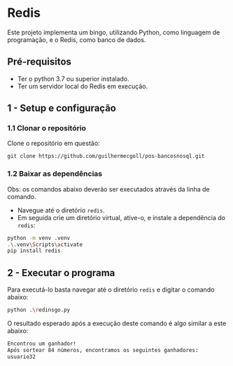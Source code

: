 # Redis

Este projeto implementa um bingo, utilizando Python, como linguagem de programação, e o Redis, como banco de dados.

## Pré-requisitos

- Ter o python 3.7 ou superior instalado.
- Ter um servidor local do Redis em execução.

## 1 - Setup e configuração

### 1.1 Clonar o repositório

Clone o repositório em questão:

``git clone https://github.com/guilhermecgoll/pos-bancosnosql.git``

### 1.2 Baixar as dependências

Obs: os comandos abaixo deverão ser executados através da linha de comando.

- Navegue até o diretório ``redis``.
- Em seguida crie um diretório virtual, ative-o, e instale a dependência do ``redis``:

```sh
python -m venv .venv
.\.venv\Scripts\activate
pip install redis
```

## 2 - Executar o programa

Para executá-lo basta navegar até o diretório ``redis`` e digitar o comando abaixo:

```sh
python .\redinsgo.py
```

O resultado esperado após a execução deste comando é algo similar a este abaixo:

```sh
Encontrou um ganhador!
Após sortear 84 números, encontramos os seguintes ganhadores:
usuario32
```